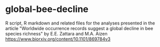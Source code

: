 # global-bee-decline
R script, R markdown and related files for the analyses presented in the article "Worldwide occurrence records suggest a global decline in bee species richness" by E.E. Zattara and M.A. Aizen
https://www.biorxiv.org/content/10.1101/869784v3
